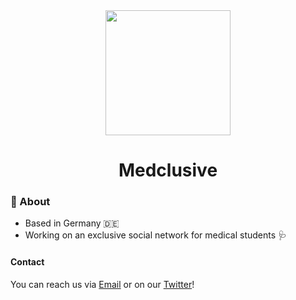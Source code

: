 <div align="center">
  <a href="https://github.com/medclusive">
    <img src="https://github.com/medclusive/static/blob/main/public/media/logo_squared.png?raw=true" width="200px">
  </a>
</div>
<div align="center">
<h1>Medclusive</h1>
</div>

### 💫 About
- Based in Germany 🇩🇪
- Working on an exclusive social network for medical students 🩺

#### Contact
You can reach us via <a href="mailto:contact@medclusive.net">Email</a> or on our <a href="#">Twitter</a>!
